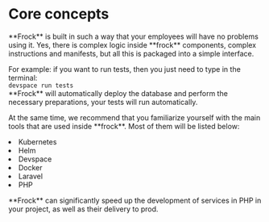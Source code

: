 # Core concepts

<p>
**Frock** is built in such a way that your employees will have no problems using it.
Yes, there is complex logic inside **frock** components, complex instructions and manifests, but all this is packaged into a simple interface.
</p>

<p>
For example: if you want to run tests, then you just need to type in the terminal:
<code>
devspace run tests
</code>
**Frock** will automatically deploy the database and perform the necessary preparations, your tests will run automatically. 
</p>

<p>
At the same time, we recommend that you familiarize yourself with the main tools that are used inside **frock**. Most of them will be listed below:
</p>


<list type="bullet">
<li>Kubernetes</li>
<li>Helm</li>
<li>Devspace</li>
<li>Docker</li>
<li>Laravel</li>
<li>PHP</li>
</list>

<p>
**Frock** can significantly speed up the development of services in PHP in your project, as well as their delivery to prod.  
</p>